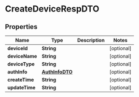 

# CreateDeviceRespDTO


## Properties

| Name | Type | Description | Notes |
|------------ | ------------- | ------------- | -------------|
|**deviceId** | **String** |  |  [optional] |
|**deviceName** | **String** |  |  [optional] |
|**deviceType** | **String** |  |  [optional] |
|**authInfo** | [**AuthInfoDTO**](AuthInfoDTO.md) |  |  [optional] |
|**createTime** | **String** |  |  [optional] |
|**updateTime** | **String** |  |  [optional] |




